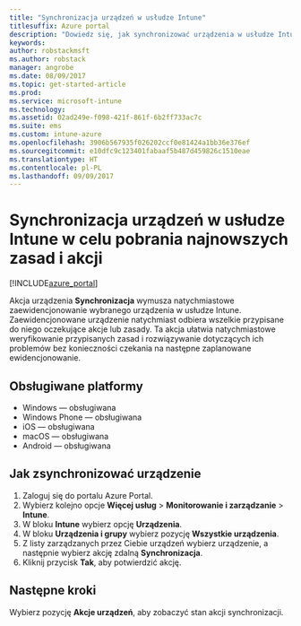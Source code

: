```yaml
---
title: "Synchronizacja urządzeń w usłudze Intune"
titlesuffix: Azure portal
description: "Dowiedz się, jak synchronizować urządzenia w usłudze Intune, aby pobrać najnowsze zasady i akcje."
keywords: 
author: robstackmsft
ms.author: robstack
manager: angrobe
ms.date: 08/09/2017
ms.topic: get-started-article
ms.prod: 
ms.service: microsoft-intune
ms.technology: 
ms.assetid: 02ad249e-f098-421f-861f-6b2ff733ac7c
ms.suite: ems
ms.custom: intune-azure
ms.openlocfilehash: 3906b567935f026202ccf0e81424a1bb36e376ef
ms.sourcegitcommit: e10dfc9c123401fabaaf5b487d459826c1510eae
ms.translationtype: HT
ms.contentlocale: pl-PL
ms.lasthandoff: 09/09/2017
---
```

# <a name="sync-devices-with-intune-to-get-the-latest-policies-and-actions"></a>Synchronizacja urządzeń w usłudze Intune w celu pobrania najnowszych zasad i akcji


[!INCLUDE[azure_portal](./includes/azure_portal.md)]

Akcja urządzenia **Synchronizacja** wymusza natychmiastowe zaewidencjonowanie wybranego urządzenia w usłudze Intune. Zaewidencjonowane urządzenie natychmiast odbiera wszelkie przypisane do niego oczekujące akcje lub zasady.  Ta akcja ułatwia natychmiastowe weryfikowanie przypisanych zasad i rozwiązywanie dotyczących ich problemów bez konieczności czekania na następne zaplanowane ewidencjonowanie.

## <a name="supported-platforms"></a>Obsługiwane platformy

- Windows — obsługiwana
- Windows Phone — obsługiwana
- iOS — obsługiwana
- macOS — obsługiwana
- Android — obsługiwana

## <a name="how-to-sync-a-device"></a>Jak zsynchronizować urządzenie

1. Zaloguj się do portalu Azure Portal.
2. Wybierz kolejno opcje **Więcej usług** > **Monitorowanie i zarządzanie** > **Intune**.
3. W bloku **Intune** wybierz opcję **Urządzenia**.
4. W bloku **Urządzenia i grupy** wybierz pozycję **Wszystkie urządzenia**.
5. Z listy zarządzanych przez Ciebie urządzeń wybierz urządzenie, a następnie wybierz akcję zdalną **Synchronizacja**.
7. Kliknij przycisk **Tak**, aby potwierdzić akcję.

## <a name="next-steps"></a>Następne kroki

Wybierz pozycję **Akcje urządzeń**, aby zobaczyć stan akcji synchronizacji. 
